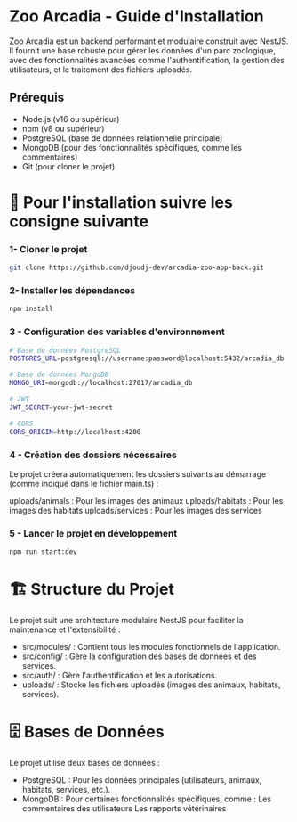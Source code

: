 
# Zoo Arcadia - Guide d'Installation

Zoo Arcadia est un backend performant et modulaire construit avec NestJS. Il fournit une base robuste pour gérer les données d'un parc zoologique, avec des fonctionnalités avancées comme l'authentification, la gestion des utilisateurs, et le traitement des fichiers uploadés.

## Prérequis
- Node.js (v16 ou supérieur)
- npm (v8 ou supérieur)
- PostgreSQL (base de données relationnelle principale)
- MongoDB (pour des fonctionnalités spécifiques, comme les commentaires)
- Git (pour cloner le projet)


# 🏁 Pour l'installation suivre les consigne suivante
 ### 1- Cloner le projet
```bash 
git clone https://github.com/djoudj-dev/arcadia-zoo-app-back.git
```

### 2- Installer les dépendances
```bash
npm install
```

### 3 - Configuration des variables d'environnement
```bash
# Base de données PostgreSQL
POSTGRES_URL=postgresql://username:password@localhost:5432/arcadia_db

# Base de données MongoDB
MONGO_URI=mongodb://localhost:27017/arcadia_db

# JWT
JWT_SECRET=your-jwt-secret

# CORS
CORS_ORIGIN=http://localhost:4200
```
### 4 - Création des dossiers nécessaires
Le projet créera automatiquement les dossiers suivants au démarrage (comme indiqué dans le fichier main.ts) :

uploads/animals : Pour les images des animaux
uploads/habitats : Pour les images des habitats
uploads/services : Pour les images des services

### 5 - Lancer le projet en développement
```bash
npm run start:dev
```

# 🏗️ Structure du Projet

Le projet suit une architecture modulaire NestJS pour faciliter la maintenance et l'extensibilité :

- src/modules/ : Contient tous les modules fonctionnels de l'application.
- src/config/ : Gère la configuration des bases de données et des services.
- src/auth/ : Gère l'authentification et les autorisations.
- uploads/ : Stocke les fichiers uploadés (images des animaux, habitats, services).

# 🗄️ Bases de Données

Le projet utilise deux bases de données :

- PostgreSQL : Pour les données principales (utilisateurs, animaux, habitats, services, etc.).
- MongoDB : Pour certaines fonctionnalités spécifiques, comme :
Les commentaires des utilisateurs
Les rapports vétérinaires

